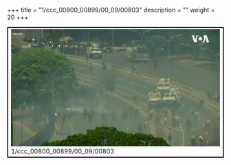 +++
title = "1/ccc_00800_00899/00_09/00803"
description = ""
weight = 20
+++

<table style="border:2px solid black;max-width:800px;max-height:800px;" 
><tr><td>
<img class="center-fit-jpg"
src="/jpg_/aaa_20190430_NxaOmWaI8sI_00802.jpg">
1/ccc_00800_00899/00_09/00803
</img></td></tr></table>
